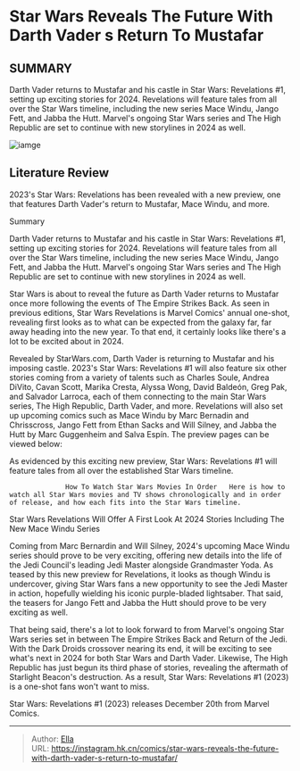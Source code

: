 # Star Wars Reveals The Future With Darth Vader s Return To Mustafar


## SUMMARY 



  Darth Vader returns to Mustafar and his castle in Star Wars: Revelations #1, setting up exciting stories for 2024.   Revelations will feature tales from all over the Star Wars timeline, including the new series Mace Windu, Jango Fett, and Jabba the Hutt.   Marvel&#39;s ongoing Star Wars series and The High Republic are set to continue with new storylines in 2024 as well.  

![iamge](https://static1.srcdn.com/wordpress/wp-content/uploads/2023/12/darth-vader-and-mustafar-in-star-wars.jpg)

## Literature Review

2023&#39;s Star Wars: Revelations has been revealed with a new preview, one that features Darth Vader&#39;s return to Mustafar, Mace Windu, and more.





Summary

  Darth Vader returns to Mustafar and his castle in Star Wars: Revelations #1, setting up exciting stories for 2024.   Revelations will feature tales from all over the Star Wars timeline, including the new series Mace Windu, Jango Fett, and Jabba the Hutt.   Marvel&#39;s ongoing Star Wars series and The High Republic are set to continue with new storylines in 2024 as well.  







Star Wars is about to reveal the future as Darth Vader returns to Mustafar once more following the events of The Empire Strikes Back. As seen in previous editions, Star Wars Revelations is Marvel Comics&#39; annual one-shot, revealing first looks as to what can be expected from the galaxy far, far away heading into the new year. To that end, it certainly looks like there&#39;s a lot to be excited about in 2024.

Revealed by StarWars.com, Darth Vader is returning to Mustafar and his imposing castle. 2023&#39;s Star Wars: Revelations #1 will also feature six other stories coming from a variety of talents such as Charles Soule, Andrea DiVito, Cavan Scott, Marika Cresta, Alyssa Wong, David Baldeón, Greg Pak, and Salvador Larroca, each of them connecting to the main Star Wars series, The High Republic, Darth Vader, and more. Revelations will also set up upcoming comics such as Mace Windu by Marc Bernadin and Chrisscross, Jango Fett from Ethan Sacks and Will Silney, and Jabba the Hutt by Marc Guggenheim and Salva Espín. The preview pages can be viewed below:




         

As evidenced by this exciting new preview, Star Wars: Revelations #1 will feature tales from all over the established Star Wars timeline.

                  How To Watch Star Wars Movies In Order   Here is how to watch all Star Wars movies and TV shows chronologically and in order of release, and how each fits into the Star Wars timeline.   


 Star Wars Revelations Will Offer A First Look At 2024 Stories 
Including The New Mace Windu Series
          

Coming from Marc Bernardin and Will Silney, 2024&#39;s upcoming Mace Windu series should prove to be very exciting, offering new details into the life of the Jedi Council&#39;s leading Jedi Master alongside Grandmaster Yoda. As teased by this new preview for Revelations, it looks as though Windu is undercover, giving Star Wars fans a new opportunity to see the Jedi Master in action, hopefully wielding his iconic purple-bladed lightsaber. That said, the teasers for Jango Fett and Jabba the Hutt should prove to be very exciting as well.




That being said, there&#39;s a lot to look forward to from Marvel&#39;s ongoing Star Wars series set in between The Empire Strikes Back and Return of the Jedi. With the Dark Droids crossover nearing its end, it will be exciting to see what&#39;s next in 2024 for both Star Wars and Darth Vader. Likewise, The High Republic has just begun its third phase of stories, revealing the aftermath of Starlight Beacon&#39;s destruction. As a result, Star Wars: Revelations #1 (2023) is a one-shot fans won&#39;t want to miss.

Star Wars: Revelations #1 (2023) releases December 20th from Marvel Comics.



---

> Author: [Ella](https://instagram.hk.cn/)  
> URL: https://instagram.hk.cn/comics/star-wars-reveals-the-future-with-darth-vader-s-return-to-mustafar/  

